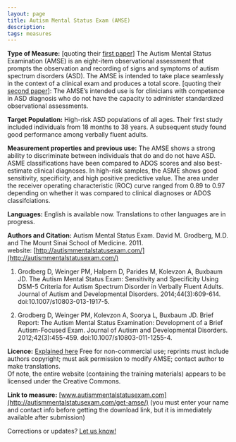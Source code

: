 ```yaml
---
layout: page
title: Autism Mental Status Exam (AMSE)
description:
tags: measures
---
```


**Type of Measure:**  [quoting their [first paper](http://www.ncbi.nlm.nih.gov/pubmed/21519955)]  The Autism Mental Status Examination (AMSE) is an eight-item observational assessment that prompts the observation and recording of signs and symptoms of autism spectrum disorders (ASD). The AMSE is intended to take place seamlessly in the context of a clinical exam and produces a total score.  [quoting their [second paper](http://www.ncbi.nlm.nih.gov/pubmed/23989909)]: The AMSE’s intended use is for clinicians with competence in ASD diagnosis who do not have the capacity to administer standardized observational assessments.  

**Target Population:** High-risk ASD populations of all ages. Their first study included individuals from 18 months to 38 years. A subsequent study found good performance among verbally fluent adults.  

**Measurement properties and previous use:** The AMSE shows a strong ability to discriminate between individuals that do and do not have ASD.  ASME classifications have been compared to ADOS scores and also best-estimate clinical diagnoses.  In high-risk samples, the ASME shows good sensitivity, specificity, and high positive predictive value. The area under the receiver operating characteristic (ROC) curve ranged from 0.89 to 0.97 depending on whether it was compared to clinical diagnoses or ADOS classifciations.  

**Languages:**  English is available now. Translations to other languages are in progress.

**Authors and Citation:** 
Autism Mental Status Exam. David M. Grodberg, M.D. and The Mount Sinai School of Medicine.  2011.  
website: [http://autismmentalstatusexam.com/](http://autismmentalstatusexam.com/)  

1. Grodberg D, Weinger PM, Halpern D, Parides M, Kolevzon A, Buxbaum JD. The Autism Mental Status Exam: Sensitivity and Specificity Using DSM-5 Criteria for Autism Spectrum Disorder in Verbally Fluent Adults. Journal of Autism and Developmental Disorders. 2014;44(3):609-614. doi:10.1007/s10803-013-1917-5.  

2. Grodberg D, Weinger PM, Kolevzon A, Soorya L, Buxbaum JD. Brief Report: The Autism Mental Status Examination: Development of a Brief Autism-Focused Exam. Journal of Autism and Developmental Disorders. 2012;42(3):455-459. doi:10.1007/s10803-011-1255-4.  

**Licence:** [Explained here](http://autismmentalstatusexam.com/get-amse/)  Free for non-commercial use; reprints must include authors copyright; must ask permission to modify AMSE; contact author to make translations.  
Of note, the entire website (containing the training materials) appears to be licensed under the Creative Commons.

**Link to measure:** [www.autismmentalstatusexam.com](http://autismmentalstatusexam.com/get-amse/)  (you must enter your name and contact info before getting the download link, but it is immediately available after submission)

Corrections or updates? [Let us know!](http://disabilitymeasures.org/contact)
